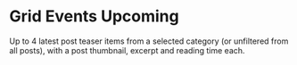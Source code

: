 # Grid Events Upcoming

Up to 4 latest post teaser items from a selected category (or unfiltered from all posts), with a post thumbnail, excerpt and reading time each.
